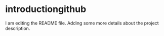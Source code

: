 # introductiongithub
I am editing the README file. Adding some more details about the project description.
